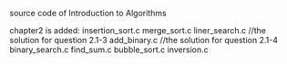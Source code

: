 source code of Introduction to Algorithms

chapter2 is added:
    insertion_sort.c
    merge_sort.c
    liner_search.c  //the solution for question 2.1-3
    add_binary.c  //the solution for question 2.1-4
    binary_search.c
    find_sum.c
    bubble_sort.c
    inversion.c
